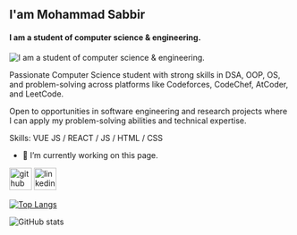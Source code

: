 ## I'am Mohammad Sabbir
#### I am a student of computer science & engineering.
![I am a student of computer science & engineering.](https://media.licdn.com/dms/image/v2/D5616AQEHmwzguPd4Fw/profile-displaybackgroundimage-shrink_350_1400/B56ZkpQqPeJ8AY-/0/1757333864292?e=1759968000&v=beta&t=f_e7vegDdxrIf3zppqdYLQ4HWZz24gVRkHMxw8ImRmc)

Passionate Computer Science student with strong skills in  DSA, OOP, OS, and problem-solving across platforms like Codeforces, CodeChef, AtCoder, and LeetCode.

Open to opportunities in software engineering and research projects where I can apply my problem-solving abilities and technical expertise.

Skills: VUE JS / REACT / JS / HTML / CSS

- 🔭 I’m currently working on this page. 


[<img src='https://cdn.jsdelivr.net/npm/simple-icons@3.0.1/icons/github.svg' alt='github' height='40'>](https://github.com/mdsabbir7247)  [<img src='https://cdn.jsdelivr.net/npm/simple-icons@3.0.1/icons/linkedin.svg' alt='linkedin' height='40'>](https://www.linkedin.com/in/www.linkedin.com/in/mdsabbir7274sb/)  

[![Top Langs](https://github-readme-stats.vercel.app/api/top-langs/?username=mdsabbir7247)](https://github.com/anuraghazra/github-readme-stats)

![GitHub stats](https://github-readme-stats.vercel.app/api?username=mdsabbir7247&show_icons=true)  

